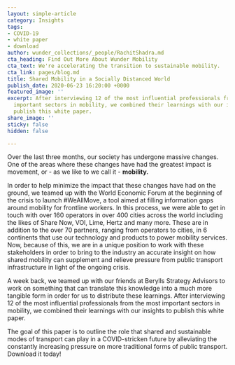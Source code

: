 ```yaml
---
layout: simple-article
category: Insights
tags:
- COVID-19
- white paper
- download
author: wunder_collections/_people/RachitShadra.md
cta_heading: Find Out More About Wunder Mobility
cta_text: We're accelerating the transition to sustainable mobility.
cta_link: pages/blog.md
title: Shared Mobility in a Socially Distanced World
publish_date: 2020-06-23 16:20:00 +0000
featured_image: ''
excerpt: After interviewing 12 of the most influential professionals from the most
  important sectors in mobility, we combined their learnings with our insights to
  publish this white paper.
share_image: ''
sticky: false
hidden: false

---
```

Over the last three months, our society has undergone massive changes. One of the areas where these changes have had the greatest impact is movement, or - as we like to we call it - **mobility.**

In order to help minimize the impact that these changes have had on the ground, we teamed up with the World Economic Forum at the beginning of the crisis to launch #WeAllMove, a tool aimed at filling information gaps around mobility for frontline workers. In this process, we were able to get in touch with over 160 operators in over 400 cities across the world including the likes of Share Now, VOI, Lime, Hertz and many more. These are in addition to the over 70 partners, ranging from operators to cities, in 6 continents that use our technology and products to power mobility services. Now, because of this, we are in a unique position to work with these stakeholders in order to bring to the industry an accurate insight on how shared mobility can supplement and relieve pressure from public transport infrastructure in light of the ongoing crisis.

A week back, we teamed up with our friends at Berylls Strategy Advisors to work on something that can translate this knowledge into a much more tangible form in order for us to distribute these learnings. After interviewing 12 of the most influential professionals from the most important sectors in mobility, we combined their learnings with our insights to publish this white paper.

The goal of this paper is to outline the role that shared and sustainable modes of transport can play in a COVID-stricken future by alleviating the constantly increasing pressure on more traditional forms of public transport. Download it today!